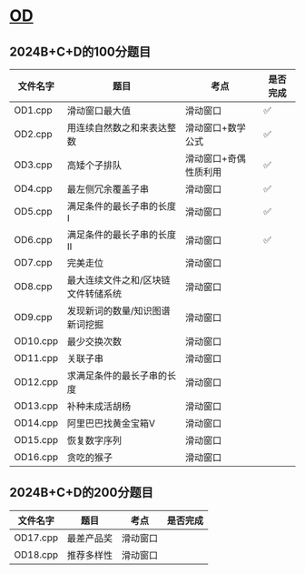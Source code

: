 # [OD](https://sars2025.blog.csdn.net/article/details/124204594)

## 2024B+C+D的100分题目

| 文件名字 | 题目                                | 考点                  | 是否完成 |
| -------- | ----------------------------------- | --------------------- | -------- |
| OD1.cpp  | 滑动窗口最大值                      | 滑动窗口              | ✅        |
| OD2.cpp  | 用连续自然数之和来表达整数          | 滑动窗口+数学公式     | ✅        |
| OD3.cpp  | 高矮个子排队                        | 滑动窗口+奇偶性质利用 | ✅        |
| OD4.cpp  | 最左侧冗余覆盖子串                  | 滑动窗口              | ✅        |
| OD5.cpp  | 满足条件的最长子串的长度I           | 滑动窗口              | ✅        |
| OD6.cpp  | 满足条件的最长子串的长度II          | 滑动窗口              | ✅        |
| OD7.cpp  | 完美走位                            | 滑动窗口              |          |
| OD8.cpp  | 最大连续文件之和/区块链文件转储系统 | 滑动窗口              |          |
| OD9.cpp  | 发现新词的数量/知识图谱新词挖掘     | 滑动窗口              |          |
| OD10.cpp | 最少交换次数                        | 滑动窗口              |          |
| OD11.cpp | 关联子串                            | 滑动窗口              |          |
| OD12.cpp | 求满足条件的最长子串的长度          | 滑动窗口              |          |
| OD13.cpp | 补种未成活胡杨                      | 滑动窗口              |          |
| OD14.cpp | 阿里巴巴找黄金宝箱V                 | 滑动窗口              |          |
| OD15.cpp | 恢复数字序列                        | 滑动窗口              |          |
| OD16.cpp | 贪吃的猴子                          | 滑动窗口              |          |

## 2024B+C+D的200分题目

| 文件名字 | 题目       | 考点     | 是否完成 |
| -------- | ---------- | -------- | -------- |
| OD17.cpp | 最差产品奖 | 滑动窗口 |          |
| OD18.cpp | 推荐多样性 | 滑动窗口 |          |
